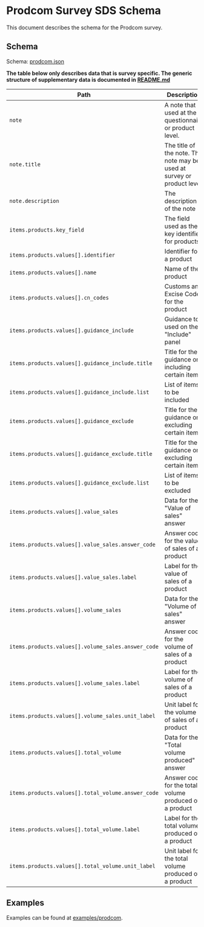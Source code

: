 # Prodcom Survey SDS Schema

This document describes the schema for the Prodcom survey.

## Schema

Schema: [prodcom.json](schemas/prodcom.json)

**The table below only describes data that is survey specific. The generic structure of supplementary data is documented in [README.md](docs/README.md)**

| Path                                               | Description                                                              | Mandatory                       |
|----------------------------------------------------|--------------------------------------------------------------------------|---------------------------------|
| `note`                                             | A note that is used at the questionnaire or product level.               | No                              |
| `note.title`                                       | The title of the note. This note may be used at survey or product level. | Yes                             |
| `note.description`                                 | The description of the note                                              | Yes                             |
| `items.products.key_field`                         | The field used as the key identifier for products                        | Yes                             |
| `items.products.values[].identifier`               | Identifier for a product                                                 | Yes                             |
| `items.products.values[].name`                     | Name of the product                                                      | Yes                             |
| `items.products.values[].cn_codes`                 | Customs and Excise Codes for the product                                 | Yes                             |
| `items.products.values[].guidance_include`         | Guidance to used on the "Include" panel                                  | No                              |
| `items.products.values[].guidance_include.title`   | Title for the guidance on including certain items                        | Yes                             |
| `items.products.values[].guidance_include.list`    | List of items to be included                                             | Yes                             |
| `items.products.values[].guidance_exclude`         | Title for the guidance on excluding certain items                        | No                              |
| `items.products.values[].guidance_exclude.title`   | Title for the guidance on excluding certain items                        | Yes                             |
| `items.products.values[].guidance_exclude.list`    | List of items to be excluded                                             | Yes                             |
| `items.products.values[].value_sales`              | Data for the "Value of sales" answer                                     | Yes                             |
| `items.products.values[].value_sales.answer_code`  | Answer code for the value of sales of a product                          | Yes                             |
| `items.products.values[].value_sales.label`        | Label for the value of sales of a product                                | Yes                             |
| `items.products.values[].volume_sales`             | Data for the "Volume of sales" answer                                    | No                              |
| `items.products.values[].volume_sales.answer_code` | Answer code for the volume of sales of a product                         | Yes                             |
| `items.products.values[].volume_sales.label`       | Label for the volume of sales of a product                               | Yes                             |
| `items.products.values[].volume_sales.unit_label`  | Unit label for the volume of sales of a product                          | Yes                             |
| `items.products.values[].total_volume`             | Data for the "Total volume produced" answer                              | No (Yes if volume_sales exists) |
| `items.products.values[].total_volume.answer_code` | Answer code for the total volume produced of a product                   | Yes                             |
| `items.products.values[].total_volume.label`       | Label for the total volume produced of a product                         | Yes                             |
| `items.products.values[].total_volume.unit_label`  | Unit label for the total volume produced of a product                    | Yes                             |

## Examples

Examples can be found at [examples/prodcom](examples/prodcom).
